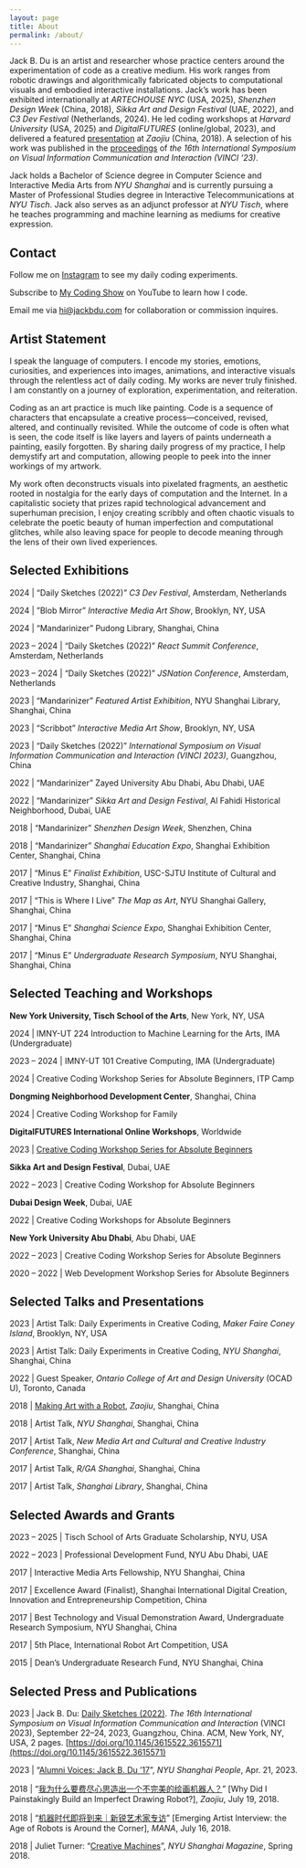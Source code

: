 ```yaml
---
layout: page
title: About
permalink: /about/
---
```


Jack B. Du is an artist and researcher whose practice centers around the experimentation of code as a creative medium. His work ranges from robotic drawings and algorithmically fabricated objects to computational visuals and embodied interactive installations. Jack’s work has been exhibited internationally at _ARTECHOUSE NYC_ (USA, 2025), _Shenzhen Design Week_ (China, 2018), _Sikka Art and Design Festival_ (UAE, 2022), and _C3 Dev Festival_ (Netherlands, 2024). He led coding workshops at _Harvard University_ (USA, 2025\) and _DigitalFUTURES_ (online/global, 2023), and delivered a featured [presentation](https://www.bilibili.com/video/av27211915/) at _Zaojiu_ (China, 2018). A selection of his work was published in the [proceedings](https://doi.org/10.1145/3615522.3615571) of _the 16th International Symposium on Visual Information Communication and Interaction (VINCI ‘23)_.

Jack holds a Bachelor of Science degree in Computer Science and Interactive Media Arts from _NYU Shanghai_ and is currently pursuing a Master of Professional Studies degree in Interactive Telecommunications at _NYU Tisch_. Jack also serves as an adjunct professor at _NYU Tisch_, where he teaches programming and machine learning as mediums for creative expression.

## Contact

Follow me on [Instagram](https://instagram.com/jackbdu) to see my daily coding experiments.

Subscribe to [My Coding Show](https://www.youtube.com/channel/UCUP34ETx7nvIbd4ypkR02hg) on YouTube to learn how I code.

Email me via [hi@jackbdu.com](mailto:hi@jackbdu.com) for collaboration or commission inquires.

## Artist Statement

I speak the language of computers. I encode my stories, emotions, curiosities, and experiences into images, animations, and interactive visuals through the relentless act of daily coding. My works are never truly finished. I am constantly on a journey of exploration, experimentation, and reiteration.

Coding as an art practice is much like painting. Code is a sequence of characters that encapsulate a creative process—conceived, revised, altered, and continually revisited. While the outcome of code is often what is seen, the code itself is like layers and layers of paints underneath a painting, easily forgotten. By sharing daily progress of my practice, I help demystify art and computation, allowing people to peek into the inner workings of my artwork.

My work often deconstructs visuals into pixelated fragments, an aesthetic rooted in nostalgia for the early days of computation and the Internet. In a capitalistic society that prizes rapid technological advancement and superhuman precision, I enjoy creating scribbly and often chaotic visuals to celebrate the poetic beauty of human imperfection and computational glitches, while also leaving space for people to decode meaning through the lens of their own lived experiences.

## Selected Exhibitions

2024 \| “Daily Sketches (2022)” _C3 Dev Festival_, Amsterdam, Netherlands

2024 \| ”Blob Mirror” _Interactive Media Art Show_, Brooklyn, NY, USA

2024 \| “Mandarinizer” Pudong Library, Shanghai, China

2023 – 2024 \| “Daily Sketches (2022)” _React Summit Conference_, Amsterdam, Netherlands

2023 – 2024 \| “Daily Sketches (2022)” _JSNation Conference_, Amsterdam, Netherlands

2023 \| “Mandarinizer” _Featured Artist Exhibition_, NYU Shanghai Library, Shanghai, China

2023 \| “Scribbot” _Interactive Media Art Show_, Brooklyn, NY, USA

2023 \| “Daily Sketches (2022)” _International Symposium on Visual Information Communication and Interaction (VINCI 2023\)_, Guangzhou, China

2022 \| “Mandarinizer” Zayed University Abu Dhabi, Abu Dhabi, UAE

2022 \| “Mandarinizer” _Sikka Art and Design Festival_, Al Fahidi Historical Neighborhood, Dubai, UAE

2018 \| “Mandarinizer” _Shenzhen Design Week_, Shenzhen, China

2018 \| “Mandarinizer” _Shanghai Education Expo_, Shanghai Exhibition Center, Shanghai, China

2017 \| “Minus E” _Finalist Exhibition_, USC-SJTU Institute of Cultural and Creative Industry, Shanghai, China

2017 \| “This is Where I Live” _The Map as Art_, NYU Shanghai Gallery, Shanghai, China

2017 \| “Minus E” _Shanghai Science Expo_, Shanghai Exhibition Center, Shanghai, China

2017 \| “Minus E” _Undergraduate Research Symposium_, NYU Shanghai, Shanghai, China

## Selected Teaching and Workshops

**New York University, Tisch School of the Arts**, New York, NY, USA

2024 \| IMNY-UT 224 Introduction to Machine Learning for the Arts, IMA (Undergraduate)

2023 – 2024 \| IMNY-UT 101 Creative Computing, IMA (Undergraduate)

2024 \| Creative Coding Workshop Series for Absolute Beginners, ITP Camp

**Dongming Neighborhood Development Center**, Shanghai, China

2024 \| Creative Coding Workshop for Family

**DigitalFUTURES International Online Workshops**, Worldwide

2023 \| [Creative Coding Workshop Series for Absolute Beginners](https://jackbdu.com/teaching/creative-coding-for-absolute-beginners/)

**Sikka Art and Design Festival**, Dubai, UAE

2022 – 2023 \| Creative Coding Workshop for Absolute Beginners

**Dubai Design Week**, Dubai, UAE

2022 \| Creative Coding Workshops for Absolute Beginners

**New York University Abu Dhabi**, Abu Dhabi, UAE

2022 – 2023 \| Creative Coding Workshop Series for Absolute Beginners

2020 – 2022 \| Web Development Workshop Series for Absolute Beginners

## Selected Talks and Presentations

2023 \| Artist Talk: Daily Experiments in Creative Coding, _Maker Faire Coney Island_, Brooklyn, NY, USA

2023 \| Artist Talk: Daily Experiments in Creative Coding, _NYU Shanghai_, Shanghai, China

2022 \| Guest Speaker, _Ontario College of Art and Design University_ (OCAD U), Toronto, Canada

2018 \| [Making Art with a Robot](https://www.bilibili.com/video/BV1Ds411E7ap/), _Zaojiu_, Shanghai, China

2018 \| Artist Talk, _NYU Shanghai_, Shanghai, China

2017 \| Artist Talk, _New Media Art and Cultural and Creative Industry Conference_, Shanghai, China

2017 \| Artist Talk, _R/GA Shanghai_, Shanghai, China

2017 \| Artist Talk, _Shanghai Library_, Shanghai, China

## Selected Awards and Grants

2023 – 2025 \| Tisch School of Arts Graduate Scholarship, NYU, USA

2022 – 2023 \| Professional Development Fund, NYU Abu Dhabi, UAE

2017 \| Interactive Media Arts Fellowship, NYU Shanghai, China

2017 \| Excellence Award (Finalist), Shanghai International Digital Creation, Innovation and Entrepreneurship Competition, China

2017 \| Best Technology and Visual Demonstration Award, Undergraduate Research Symposium, NYU Shanghai, China

2017 \| 5th Place, International Robot Art Competition, USA

2015 \| Dean’s Undergraduate Research Fund, NYU Shanghai, China

## Selected Press and Publications

2023 \| Jack B. Du: [Daily Sketches (2022)](https://doi.org/10.1145/3615522.3615571). _The 16th International Symposium on Visual Information Communication and Interaction_ (VINCI 2023), September 22–24, 2023, Guangzhou, China. ACM, New York, NY, USA, 2 pages. [https://doi.org/10.1145/3615522.3615571](https://doi.org/10.1145/3615522.3615571)

2023 \| “[Alumni Voices: Jack B. Du ’17](https://shanghai.nyu.edu/stories/alumni-voices-jack-b-du-17)”, _NYU Shanghai People_, Apr. 21, 2023.

2018 \| “[我为什么要费尽心思造出一个不完美的绘画机器人？](https://mp.weixin.qq.com/s/ZiTIpNLR9Vm13mw_fxWhGQ)” \[Why Did I Painstakingly Build an Imperfect Drawing Robot?\], _Zaojiu_, July 19, 2018.

2018 \| “[机器时代即将到来｜新锐艺术家专访](https://mp.weixin.qq.com/s/4yy7EwKfEpMtOzV7RD5VsA)” \[Emerging Artist Interview: the Age of Robots is Around the Corner\], _MANA_, July 16, 2018.

2018 \| Juliet Turner: “[Creative Machines](https://cdn.shanghai.nyu.edu/sites/default/files/accessible_nyush_spring2018_english.pdf)”, _NYU Shanghai Magazine_, Spring 2018.

